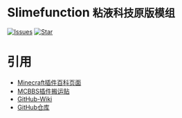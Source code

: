 # Slimefunction   `粘液科技原版模组`

[![Issues](https://img.shields.io/github/issues/Dubhe-Development-Team/Slimefunction.svg?style=popout)](https://github.com/Dubhe-Development-Team/Slimefunction/issues)
[![Star](https://img.shields.io/github/Star/Dubhe-Development-Team/Slimefunction.svg?style=popout)](https://github.com/Dubhe-Development-Team/Slimefunction/Star)



# 引用
* [Minecraft插件百科页面](https://mineplugin.org/SlimeFun4 "Minecraft插件百科页面")
* [MCBBS插件搬运贴](https://www.mcbbs.net/forum.php?mod=viewthread&tid=827594 "MCBBS插件搬运贴")
* [GitHub-Wiki](https://github.com/StarWishsama/Slimefun4/wiki "GitHub-Wiki")
* [GitHub仓库](https://github.com/StarWishsama/Slimefun4 "GitHub仓库")
